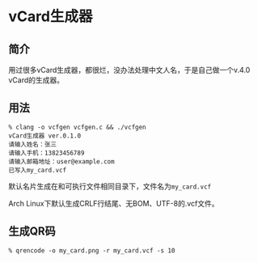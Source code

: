 # vCard生成器

## 简介

用过很多vCard生成器，都很烂，没办法处理中文人名，于是自己做一个v.4.0 vCard的生成器。

## 用法

```
% clang -o vcfgen vcfgen.c && ./vcfgen
vCard生成器 ver.0.1.0
请输入姓名：张三
请输入手机：13823456789
请输入邮箱地址：user@example.com
已写入my_card.vcf
```

默认名片生成在和可执行文件相同目录下，文件名为`my_card.vcf`

Arch Linux下默认生成CRLF行结尾、无BOM、UTF-8的.vcf文件。

## 生成QR码

```
% qrencode -o my_card.png -r my_card.vcf -s 10
```

